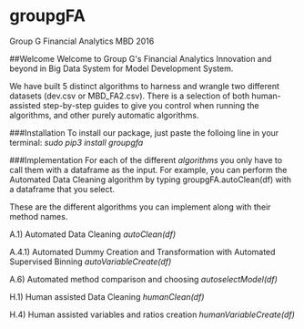 # groupgFA
Group G Financial Analytics MBD 2016

##Welcome
Welcome to Group G's Financial Analytics Innovation and beyond in Big Data System for Model Development System.

We have built 5 distinct algorithms to harness and wrangle two different datasets (dev.csv or MBD_FA2.csv). There is a selection of both human-assisted step-by-step guides to give you control when running the algorithms, and other purely automatic algorithms.

###Installation
To install our package, just paste the folloing line in your terminal: *sudo pip3 install groupgfa*

###Implementation
For each of the different *algorithms* you only have to call them with a dataframe as the input. For example, you can perform the Automated Data Cleaning algorithm by typing groupgFA.autoClean(df) with a dataframe that you select.

These are the different algorithms you can implement along with their method names.

A.1) Automated Data Cleaning *autoClean(df)*

A.4.1) Automated Dummy Creation and Transformation with Automated Supervised Binning *autoVariableCreate(df)*

A.6) Automated method comparison and choosing *autoselectModel(df)*

H.1) Human assisted Data Cleaning *humanClean(df)*

H.4) Human assisted variables and ratios creation *humanVariableCreate(df)*
